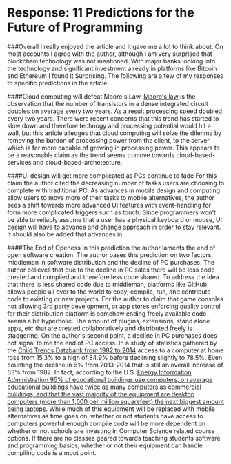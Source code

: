 Response: 11 Predictions for the Future of Programming
======================================================

###Overall I really enjoyed the article and it gave me a lot to think about. On most accounts I agree with the author, although I am very surprised that blockchain technology was not mentioned. With major banks looking into the technology and significant investment already in platforms like Bitcoin and Ethereum I found it Surprising. The following are a few of my responses to specific predictions in the article.

####Cloud computing will defeat Moore's Law.
 [Moore's law][1] is the observation that the number of transistors in a dense integrated circuit doubles on average every two years. As a result procescing speed doubled every two years. There were recent concerns that this trend has started to slow down and therefore technogy and processing potential would hit a wall, but this article alledges that cloud computing will solve the dilehma by removing the burdon of processing power from the client, to the server which is far more capable of growing in processing power. This appears to be a reasonable claim  as the trend seems to move towards cloud-based-services and cloud-based-archetecture. 

####UI design will get more complicated as PCs continue to fade
For this claim the author cited the decreasing number of tasks users are choosing to complete with traditional PC. As advances in mobile design and computing allow users to move more of their tasks to mobile alternatives, the author sees a shift towards more advanced UI features with event-handling for form more complicated triggers such as touch. Since programmers won't be able to reliably assume that a user has a physical keyboard or mouse, UI design will have to advance and change approach in order to stay relevant. It should also be added that advances in   

####The End of Openess
In this prediction the author laments the end of open software creation. The author bases this prediction on two factors, middleman in software distribution and the decline of PC purchases. The author believes that due to the decline in PC sales there will be less code created and compiled and therefore less code shared. To address the idea that there is less shared code due to middleman, platforms like GitHub allows people all over to the world to copy, compile, run, and contribute code to existing or new projects. For the author to claim that game consoles not allowing 3rd party development, or app stores enforcing quality control for their distribution platform is somehow ending freely available code seems a bit hyperbolic. The amount of plugins, extensions, stand alone apps, etc that are created collaboratively and distributed freely is staggering. On the author's second point, a decline in PC purchases does not signal to me the end of PC access. In a study of statistics gathered by the [Child Trends Databank from 1982 to 2014][2] access to a computer at home rose from 15.3% to a high of 84.9% before declining slightly to 78.5%. Even counting the decline in 6% from 2013-2014 that is still an overall increase of 63% from 1982. In fact, according to the U.S. [Energy Information Administration 95% of educational buildings use computers, on average educational buildings have twice as many computers as commercial buildings, and that the vast majority of the equipment are desktop computers (more than 1,600 per million squarefeet) the next biggest amount being laptops][3]. While much of this equipment will be replaced with mobile alternatives as time goes on, whether or not students have access to computers powerful enough compile code will be more dependent on whether or not schools are investing in Computer Science related course options. If there are no classes geared towards teaching students software and programming basics, whether or not their equipment can handle compiling code is a moot point.

[1]: https://en.wikipedia.org/wiki/Moore%27s_lawF "Wikipedia: Moore's Law"
[2]: https://www.childtrends.org/wp-content/uploads/2012/07/69_fig1.jpg "Child Trends DATABANK"
[3]: https://www.eia.gov/todayinenergy/detail.php?id=24812 "Energy Information Administration"
